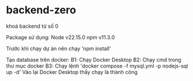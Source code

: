 # backend-zero
khoá backend từ số 0

Package sử dụng: 
Node v22.15.0
npm v11.3.0

Trước khi chạy dự án nên chạy 'npm install'

Tạo database trên docker:
B1: Chạy Docker Desktop
B2: Chạy cmd trong thư mục docker
B3: Chạy lệnh 'docker compose -f mysql.yml -p nodejs-sql up -d'
Vào lại Docker Desktop thấy chạy là thành công
